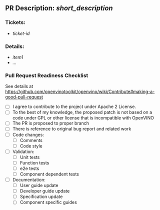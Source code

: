## PR Description: *short_description*

### Tickets:
 - *ticket-id*

### Details:
 - *item1*
 - *...*

### Pull Request Readiness Checklist

See details at https://github.com/openvinotoolkit/openvino/wiki/Contribute#making-a-good-pull-request

- [ ] I agree to contribute to the project under Apache 2 License.
- [ ] To the best of my knowledge, the proposed patch is not based on a code under GPL or other license that is incompatible with OpenVINO
- [ ] The PR is proposed to proper branch
- [ ] There is reference to original bug report and related work
- [ ] Code changes:
    - [ ] Comments
    - [ ] Code style
- [ ] Validation:
    - [ ] Unit tests
    - [ ] Function tests
    - [ ] e2e tests
    - [ ] Component dependent tests
- [ ] Documentation:
    - [ ] User guide update
    - [ ] Developer guide update
    - [ ] Specification update
    - [ ] Component specific guides
